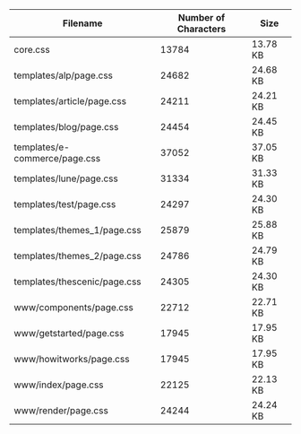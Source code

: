 | Filename                      | Number of Characters | Size     |
| ----------------------------- | -------------------- | -------- |
| core.css                      | 13784                | 13.78 KB |
| templates/alp/page.css        | 24682                | 24.68 KB |
| templates/article/page.css    | 24211                | 24.21 KB |
| templates/blog/page.css       | 24454                | 24.45 KB |
| templates/e-commerce/page.css | 37052                | 37.05 KB |
| templates/lune/page.css       | 31334                | 31.33 KB |
| templates/test/page.css       | 24297                | 24.30 KB |
| templates/themes_1/page.css   | 25879                | 25.88 KB |
| templates/themes_2/page.css   | 24786                | 24.79 KB |
| templates/thescenic/page.css  | 24305                | 24.30 KB |
| www/components/page.css       | 22712                | 22.71 KB |
| www/getstarted/page.css       | 17945                | 17.95 KB |
| www/howitworks/page.css       | 17945                | 17.95 KB |
| www/index/page.css            | 22125                | 22.13 KB |
| www/render/page.css           | 24244                | 24.24 KB |